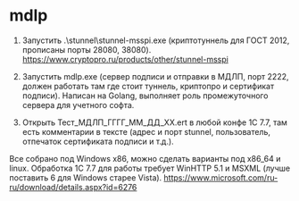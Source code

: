 # mdlp
1. Запустить .\stunnel\stunnel-msspi.exe (криптотуннель для ГОСТ 2012, прописаны порты 28080, 38080).
https://www.cryptopro.ru/products/other/stunnel-msspi

2. Запустить mdlp.exe (сервер подписи и отправки в МДЛП, порт 2222, должен работать там где стоит туннель, криптопро и сертификат подписи).
Написан на Golang, выполняет роль промежуточного сервера для учетного софта.

3. Открыть Тест_МДЛП_ГГГГ_ММ_ДД_ХХ.ert в любой конфе 1С 7.7, там есть комментарии в тексте (адрес и порт stunnel, пользователь, отпечаток сертификата подписи и т.д.).

Все собрано под Windows x86, можно сделать варианты под x86_64 и linux.
Обработка 1С 7.7 для работы требует WinHTTP 5.1 и MSXML (лучше поставить 6 для Windows старее Vista).
https://www.microsoft.com/ru-ru/download/details.aspx?id=6276
